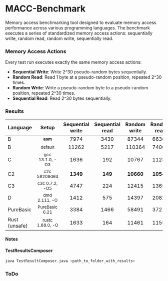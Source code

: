 # MACC-Benchmark

Memory access benchmarking tool designed to evaluate memory access performance across various programming languages. The benchmark executes a series of standardized memory access actions: sequentially write, random read, random write, sequentially read.

### Memory Access Actions

Every test run executes exactly the same memory access actions: 
- **Sequential Write**: Write 2^30 pseudo-random bytes sequentially. 
- **Random Read**: Read 1 byte at a pseudo-random position, repeated 2^30 times.
- **Random Write**: Write a pseudo-random byte to a pseudo-random position, repeated 2^30 times.
- **Sequential Read**: Read 2^30 bytes sequentially.
  
### Results
| Language | Setup | Sequential write | Sequential read | Random write | Random read |
| :--- | :---: | :---: | :---: | :---: | :---: |
| B | <small>__asm__</small> |7974 | 3430 | 87344 | 66361 | 
| B | <small>default</small> |11262 | 5217 | 110364 | 74002 | 
| C | <small>gcc 13.1.0, -O3</small> |1636 | 192 | 10767 | 11238 | 
| C2 | <small>c2c 58209d6d</small> |**1349** | **149** | **10660** | **10542** | 
| C3 | <small>c3c 0.7.2, -O5</small> |4747 | 224 | 12415 | 13653 | 
| D | <small>dmd 2.111, -O </small> |1412 | 575 | 14397 | 20825 | 
| PureBasic | <small>PureBasic 6.21</small> |3384 | 1466 | 58491 | 37273 | 
| Rust (unsafe) | <small>rustc 1.88.0, -O</small> |1633 | 164 | 11461 | 11554 | 
#### Notes

#### TestResultsComposer
```bash
java TestResultComposer.java <path_to_folder_with_results>
```
### ToDo


